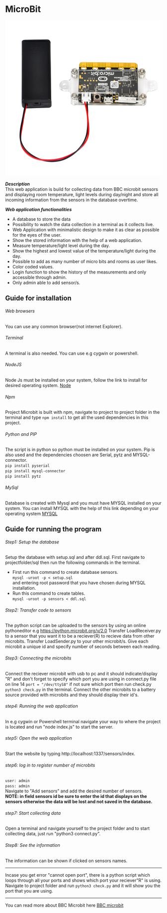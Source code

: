 # MicroBit
![image info](./public/style/bitman.png)
 
___Description___<br>
This web application is build for collecting data from BBC microbit sensors and displaying room temperature, light levels during day/night and store all incoming information from the sensors in the database overtime. 
 
 ___Web application functionalities___
* A database to store the data
* Possibility to watch the data collection in a terminal as it collects live.
* Web Application with minimalistic design to make it as clear as possible for the eyes of the user.
* Show the stored information with the help of a web application.
* Measure temperature/light level during the day.
* Show the highest and lowest value of the temperature/light during the day.
* Possible to add as many number of micro bits and rooms as user likes.
* Color coded values.
* Login function to show the history of the measurements and only accessible through admin.
* Only admin able to add sensor/s.
## Guide for installation
###### Web browsers
You can use any common browser(not internet Explorer).
###### Terminal
A terminal is also needed. You can use e.g cygwin or powershell.
###### NodeJS
Node Js must be installed on your system, follow the link to install for desired operating system. [Node](https://nodejs.org/en/download/)
###### Npm
Project Microbit is built with npm, navigate to project to project folder in the terminal and type `npm install` to get all the used dependencies in this project.
###### Python and PIP
The script is in python so python must be installed on your system. Pip is also used and the dependencies choosen are Serial, pytz and MYSQL-connector.<br>
`pip install pyserial`<br>
`pip install mysql-connector`<br>
`pip install pytz`<br>
###### MySql
Database is created with Mysql and you must have MYSQL installed on your system.
You can install MYSQL with the help of this link depending on your operating system [MYSQL](https://dev.mysql.com/doc/refman/8.0/en/installing.html) 
## Guide for running the program
###### Step1: Setup the database
Setup the database with setup.sql and after ddl.sql. First navigate to projectfolder/sql then run the following commands in the terminal.
  * First run this command to create database sensors.<br>
 `mysql -uroot -p < setup.sql`<br> and entering root password that you have chosen during MYSQL installation.
  * Run this command to create tables.<br>
 `mysql -uroot -p sensors < ddl.sql`
###### Step2: Transfer code to sensors
The python script can be uploaded to the sensors by using an online pythoneditor e.g https://python.microbit.org/v/2.0
Transfer LoadReceiver.py to a sensor that you want it to be a reciever(R) to recieve data from other microbits.
Transfer LoadSender.py to your other microbit/s. Give each microbit a unique id and specify number of seconds between each reading.
###### Step3: Connecting the microbits
Connect the reciever microbit with usb to pc and it should indicate/display "R" and don't forget to specify which port you are using in connect.py file on line 14 `port = "/dev/ttyS8"` if not sure which port then run check.py `python3 check.py` in the terminal. Connect the other microbits to a battery source provided with microbits and they should display their id's.
###### step4: Running the web application
In e.g cygwin or Powershell terminal navigate your way to where the project is located and run "node index.js" to start the server.
###### step5: Open the web application
Start the website by typing http://localhost:1337/sensors/index.
###### step6: log in to register number of microbits
 `user: admin`<br>
 `pass: admin`<br>
Navigate to "Add sensors" and add the desired number of sensors.<br>
__NOTE: in field sensors id be sure to enter the id that displays on the sensors otherwise the data will be lost and not saved in the database.__
###### step7: Start collecting data
Open a terminal and navigate yourself to the project folder and to start collecting data, just run "python3 connect.py".
###### Step8: See the information
The information can be shown if clicked on sensors names.

---
Incase you get error "cannot open port", there is a python script which loops through all your ports and shows which port your reciever"R" is using.
Navigate to project folder and run `python3 check.py` and it will show you the port that you are using.


 
--- 
You can read more about BBC Microbit here [BBC microbit](https://microbit.org/) 
